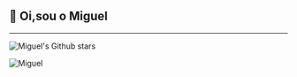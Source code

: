 ## 👋 Oi,sou o Miguel
---
![Miguel's Github stars](https://github-readme-stats.vercel.app/api?username=MiguelCodes23&show_icons=true&theme=tokyonight)

![Miguel](https://github-readme-stats.vercel.app/api/top-langs/?username=MiguelCodes23&show_icons=true&layout=compact&theme=tokyonight)
